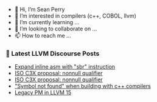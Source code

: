 - 👋 Hi, I’m Sean Perry
- 👀 I’m interested in compilers (c++, COBOL, llvm)
- 🌱 I’m currently learning ...
- 💞️ I’m looking to collaborate on ...
- 📫 How to reach me ...

<!---
s66perry/s66perry is a ✨ special ✨ repository because its `README.md` (this file) appears on your GitHub profile.
You can click the Preview link to take a look at your changes.
--->
### 📕 Latest LLVM Discourse Posts

<!-- DISCOURSE-LLVM:START -->
- [Expand inline asm with &quot;sbr&quot; instruction](https://discourse.llvm.org/t/expand-inline-asm-with-sbr-instruction/64318#post_1)
- [ISO C3X proposal: nonnull qualifier](https://discourse.llvm.org/t/iso-c3x-proposal-nonnull-qualifier/59269?page=4#post_77)
- [ISO C3X proposal: nonnull qualifier](https://discourse.llvm.org/t/iso-c3x-proposal-nonnull-qualifier/59269?page=4#post_76)
- [&quot;Symbol not found&quot; when building with c++ compilers](https://discourse.llvm.org/t/symbol-not-found-when-building-with-c-compilers/64316#post_1)
- [Legacy PM in LLVM 15](https://discourse.llvm.org/t/legacy-pm-in-llvm-15/64305#post_3)
<!-- DISCOURSE-LLVM:END -->
